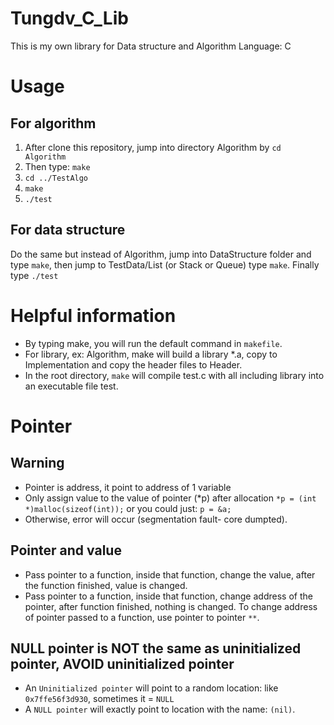 # Tungdv_C_Lib
This is my own library for Data structure and Algorithm
Language: C

# Usage
## For algorithm
1. After clone this repository, jump into directory Algorithm by ``cd Algorithm``
2. Then type: ``make`` 
3. ``cd ../TestAlgo``
4. ``make``
5. ``./test``

## For data structure
Do the same but instead of Algorithm, jump into DataStructure folder and type ``make``, 
then jump to TestData/List (or Stack or Queue) type ``make``. Finally type ``./test``

# Helpful information
- By typing make, you will run the default command in ``makefile``. 
- For library, ex: Algorithm, make will build a library *.a,
copy to Implementation and copy the header files to Header.
- In the root directory, ``make`` will compile test.c with all including library 
into an executable file test.

# Pointer

## Warning 
- Pointer is address, it point to address of 1 variable
- Only assign value to the value of pointer (*p) after allocation 
``
*p = (int *)malloc(sizeof(int));
``
or you could just: 
``
p = &a;
``
- Otherwise, error will occur (segmentation fault- core dumpted).

## Pointer and value
- Pass pointer to a function, inside that function, change the value, after the function finished, value is changed.
- Pass pointer to a function, inside that function, change address of the pointer, after function finished, nothing is changed. To change address of pointer passed to a function, use pointer to pointer ``**``.

## NULL pointer is NOT the same as uninitialized pointer, AVOID uninitialized pointer
- An ``Uninitialized pointer`` will point to a random location: like ``0x7ffe56f3d930``, sometimes it = ``NULL``
- A ``NULL pointer`` will exactly point to location with the name: ``(nil)``.